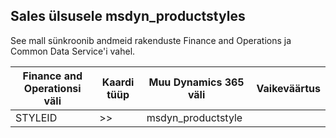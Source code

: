 ## <a name="styles-to-msdyn_productstyles"></a>Sales ülsusele msdyn_productstyles

See mall sünkroonib andmeid rakenduste Finance and Operations ja Common Data Service'i vahel.

Finance and Operationsi väli | Kaardi tüüp | Muu Dynamics 365 väli | Vaikeväärtus
---|---|---|---
STYLEID | >> | msdyn_productstyle | 
